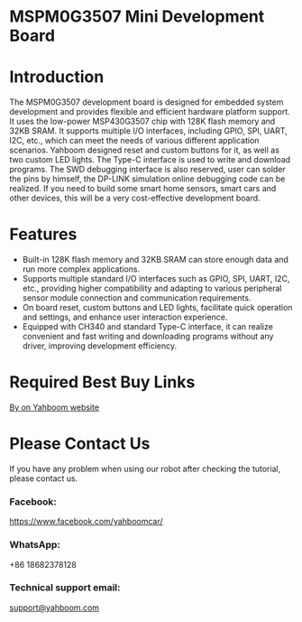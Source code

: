 # MSPM0G3507 Mini Development Board

# Introduction
The MSPM0G3507 development board is designed for embedded system development and provides flexible and efficient hardware platform support. It uses the low-power MSP430G3507 chip with 128K flash memory and 32KB SRAM. It supports multiple I/O interfaces, including GPIO, SPI, UART, I2C, etc., which can meet the needs of various different application scenarios. Yahboom designed reset and custom buttons for it, as well as two custom LED lights. The Type-C interface is used to write and download programs. The SWD debugging interface is also reserved, user can solder the pins by himself, the DP-LINK simulation online debugging code can be realized. If you need to build some smart home sensors, smart cars and other devices, this will be a very cost-effective development board.

# Features
* Built-in 128K flash memory and 32KB SRAM can store enough data and run more complex applications.
* Supports multiple standard I/O interfaces such as GPIO, SPI, UART, I2C, etc., providing higher compatibility and adapting to various peripheral sensor module connection and communication requirements.
* On board reset, custom buttons and LED lights, facilitate quick operation and settings, and enhance user interaction experience.
* Equipped with CH340 and standard Type-C interface, it can realize convenient and fast writing and downloading programs without any driver, improving development efficiency.


# Required Best Buy Links
[By on Yahboom website](https://category.yahboom.net/products/mspm0g3507)


# Please Contact Us
If you have any problem when using our robot after checking the tutorial, please contact us.

### Facebook: 
https://www.facebook.com/yahboomcar/ 
  

### WhatsApp:
+86 18682378128

### Technical support email: 
support@yahboom.com

